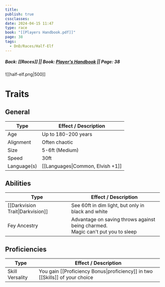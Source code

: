 ```yaml
---
title: 
publish: true
cssclasses: 
date: 2024-04-15 11:47
type: race
book: "[[Players Handbook.pdf]]"
page: 38
tags:
  - DnD/Races/Half-Elf
---
```

##### Back: [[Races]] || Book: [Player's Handbook](https://drive.google.com/drive/folders/1O5bhpYizcIT5xxAoLOuzCRht_PVS7VSG?usp=sharing) || Page: 38

![[half-elf.png|500]]

# Traits
## General
| Type        | Effect / Description             |
| ----------- | -------------------------------- |
| Age         | Up to 180-200 years              |
| Alignment   | Often chaotic                    |
| Size        | 5-6ft (Medium)                   |
| Speed       | 30ft                             |
| Language(s) | [[Languages\|Common, Elvish +1]] |
## Abilities
| Type                             | Effect / Description                                                              |
| -------------------------------- | --------------------------------------------------------------------------------- |
| [[Darkvision Trait\|Darkvision]] | See 60ft in dim light, but only in black and white                                |
| Fey Ancestry                     | Advantage on saving throws against being charmed.<br>Magic can't put you to sleep |

## Proficiencies
| Type            | Effect / Description                                                         |
| --------------- | ---------------------------------------------------------------------------- |
| Skill Versality | You gain [[Proficiency Bonus\|proficiency]] in two [[Skills]] of your choice |

